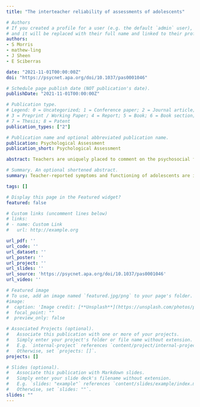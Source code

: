 ```yaml
---
title: "The interteacher reliability of assessments of adolescents"

# Authors
# If you created a profile for a user (e.g. the default `admin` user), write the username (folder name) here 
# and it will be replaced with their full name and linked to their profile.
authors:
- S Morris
- mathew-ling
- J Sheen
- E Sciberras

date: "2021-11-01T00:00:00Z"
doi: "https://psycnet.apa.org/doi/10.1037/pas0001046"

# Schedule page publish date (NOT publication's date).
publishDate: "2021-11-01T00:00:00Z"

# Publication type.
# Legend: 0 = Uncategorized; 1 = Conference paper; 2 = Journal article;
# 3 = Preprint / Working Paper; 4 = Report; 5 = Book; 6 = Book section;
# 7 = Thesis; 8 = Patent
publication_types: ["2"]

# Publication name and optional abbreviated publication name.
publication: Psychological Assessment
publication_short: Psychological Assessment

abstract: Teachers are uniquely placed to comment on the psychosocial functioning of their students. In particular, teacher report of symptoms and functional impairment is crucial in a diagnostic assessment of Attention-deficit Hyperactivity Disorder (ADHD). For adolescents, however, schooling structures and other factors can influence the reliability of teacher reports. Clarity is needed for both clinicians and researchers regarding the interteacher reliability across different domains in the assessment of adolescents. This study investigated interrater reliability of teacher reports of adolescents using data from the 72-month follow-up of the National Institute of Mental Health (NIMH) Collaborative Multisite Multimodal Treatment Study of Children with ADHD (MTA) when participants were 13–15.9 years old. For adolescents with a history of ADHD (MTA; N = 177–210), and a normative comparison group (Local Normative Control Group [LNCG]; N = 100–125), intraclass correlations (ICC) were examined between Math and English teacher reports of ADHD symptoms, externalizing behavior, scholastic competence, and social functioning. Results indicate poor to moderate reliability in the assessment of adolescents with a history of ADHD for core ADHD symptoms, social functioning and scholastic competence, and moderate to good reliability of externalizing behavior. Interteacher reliability was better for the normative comparison group in all domains except social functioning, which was also poor to moderate. Clinicians and researchers should be aware of potential inconsistencies in teacher reports and where possible collect multiple teacher reports to maximize reliability. Further implications for research and clinical practice are explored.

# Summary. An optional shortened abstract.
summary: Teacher-reported symptoms and functioning of adolescents are important for the assessment and management of Attention-deficit Hyperactivity Disorder (ADHD), however, there are likely to be discrepancies between the ratings different teachers provide. This study demonstrates that teacher reports of adolescent functioning vary considerably, particularly regarding social functioning and ADHD symptoms.

tags: []

# Display this page in the Featured widget?
featured: false

# Custom links (uncomment lines below)
# links:
# - name: Custom Link
#   url: http://example.org

url_pdf: ''
url_code: ''
url_dataset: ''
url_poster: ''
url_project: ''
url_slides: ''
url_source: 'https://psycnet.apa.org/doi/10.1037/pas0001046'
url_video: ''

# Featured image
# To use, add an image named `featured.jpg/png` to your page's folder. 
#image:
#  caption: 'Image credit: [**Unsplash**](https://unsplash.com/photos/pLCdAaMFLTE)'
#  focal_point: ""
#  preview_only: false

# Associated Projects (optional).
#   Associate this publication with one or more of your projects.
#   Simply enter your project's folder or file name without extension.
#   E.g. `internal-project` references `content/project/internal-project/index.md`.
#   Otherwise, set `projects: []`.
projects: []

# Slides (optional).
#   Associate this publication with Markdown slides.
#   Simply enter your slide deck's filename without extension.
#   E.g. `slides: "example"` references `content/slides/example/index.md`.
#   Otherwise, set `slides: ""`.
slides: ""
---
```

